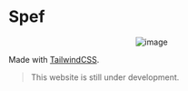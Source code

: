 # Spef

<div align="center">

![image](https://pbs.twimg.com/profile_banners/1197100656668151809/1635062994/600x200)

</div>

Made with [TailwindCSS](https://tailwindcss.com).

> This website is still under development.

